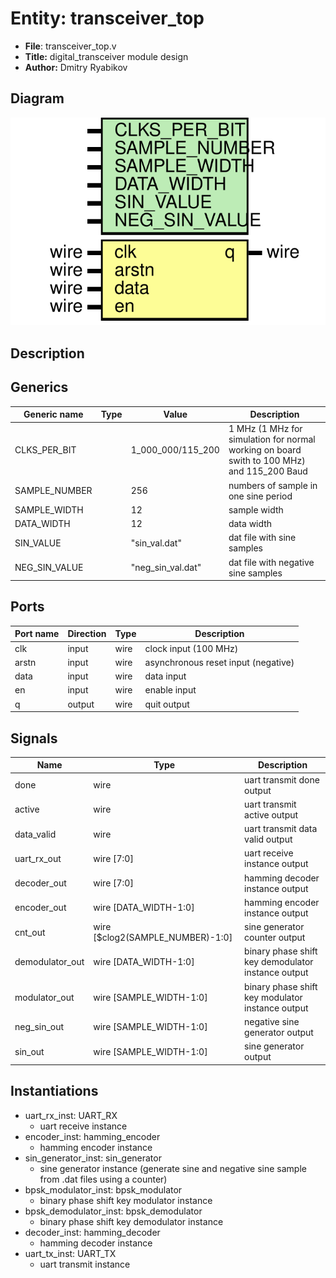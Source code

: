 
# Entity: transceiver_top 
- **File**: transceiver_top.v
- **Title:**  digital_transceiver module design
- **Author:**  Dmitry Ryabikov

## Diagram
![Diagram](transceiver_top.svg "Diagram")
## Description


## Generics

| Generic name  | Type | Value             | Description                                                                                |
| ------------- | ---- | ----------------- | ------------------------------------------------------------------------------------------ |
| CLKS_PER_BIT  |      | 1_000_000/115_200 | 1 MHz (1 MHz for simulation for normal working on board swith to 100 MHz) and 115_200 Baud |
| SAMPLE_NUMBER |      | 256               | numbers of sample in one sine period                                                       |
| SAMPLE_WIDTH  |      | 12                | sample width                                                                               |
| DATA_WIDTH    |      | 12                | data width                                                                                 |
| SIN_VALUE     |      | "sin_val.dat"     | dat file with sine samples                                                                 |
| NEG_SIN_VALUE |      | "neg_sin_val.dat" | dat file with negative sine samples                                                        |

## Ports

| Port name | Direction | Type | Description                         |
| --------- | --------- | ---- | ----------------------------------- |
| clk       | input     | wire | clock  input (100 MHz)              |
| arstn     | input     | wire | asynchronous reset input (negative) |
| data      | input     | wire | data   input                        |
| en        | input     | wire | enable input                        |
| q         | output    | wire | quit   output                       |

## Signals

| Name            | Type                             | Description                                        |
| --------------- | -------------------------------- | -------------------------------------------------- |
| done            | wire                             | uart transmit done output                          |
| active          | wire                             | uart transmit active output                        |
| data_valid      | wire                             | uart transmit data valid output                    |
| uart_rx_out     | wire [7:0]                       | uart receive instance output                       |
| decoder_out     | wire [7:0]                       | hamming decoder instance output                    |
| encoder_out     | wire [DATA_WIDTH-1:0]            | hamming encoder instance output                    |
| cnt_out         | wire [$clog2(SAMPLE_NUMBER)-1:0] | sine generator counter output                      |
| demodulator_out | wire [DATA_WIDTH-1:0]            | binary phase shift key demodulator instance output |
| modulator_out   | wire [SAMPLE_WIDTH-1:0]          | binary phase shift key modulator instance output   |
| neg_sin_out     | wire [SAMPLE_WIDTH-1:0]          | negative sine generator output                     |
| sin_out         | wire [SAMPLE_WIDTH-1:0]          | sine generator output                              |

## Instantiations

- uart_rx_inst: UART_RX
  - uart receive instance
- encoder_inst: hamming_encoder
  - hamming encoder instance
- sin_generator_inst: sin_generator
  - sine generator instance (generate sine and negative sine sample from .dat files using a counter)
- bpsk_modulator_inst: bpsk_modulator
  - binary phase shift key modulator instance
- bpsk_demodulator_inst: bpsk_demodulator
  - binary phase shift key demodulator instance
- decoder_inst: hamming_decoder
  - hamming decoder instance
- uart_tx_inst: UART_TX
  - uart transmit instance